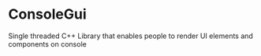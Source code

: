 # ConsoleGui
Single threaded C++ Library that enables people to render UI elements and components on console
